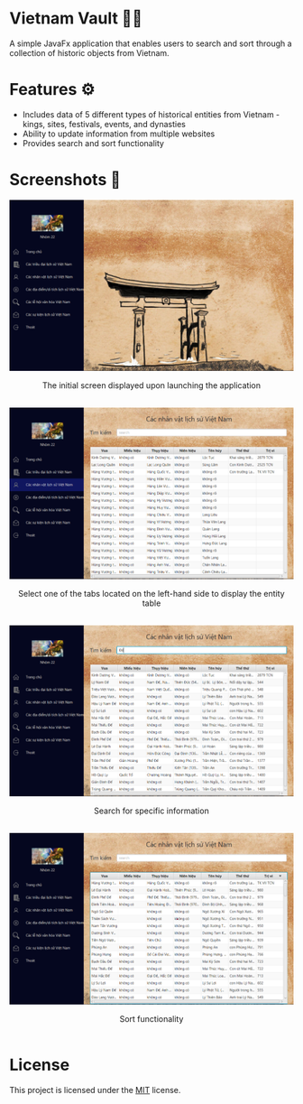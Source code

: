 
# Vietnam Vault 👩‍🏫

A simple JavaFx application that enables users to search and sort through a collection of historic objects from Vietnam.


# Features ⚙️

- Includes data of 5 different types of historical entities from Vietnam - kings, sites, festivals, events, and dynasties
- Ability to update information from multiple websites
- Provides search and sort functionality


# Screenshots 📸

![](screenshots\mainpage.png)
<div align="center"> 
    The initial screen displayed upon launching the application<br></br>
</div>

![](screenshots\entities.png)
<div align="center"> 
    Select one of the tabs located on the left-hand side to display the entity table<br></br>
</div>

![](screenshots\search.png)
<div align="center"> 
    Search for specific information<br></br>
</div>

![](screenshots\sort.png)
<div align="center"> 
    Sort functionality<br></br>
</div>


# License

This project is licensed under the [MIT](/LICENSE) license.

